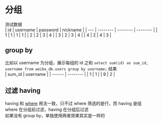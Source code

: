# 分组

测试数据  
| id | username | password | nickname |
| --- | -------- | -------- | -------- |
| 1 | 1 | 1 | 1 |
| 2 | 2 | 3 | 4 |
| 3 | 2 | 3 | 4 |
| 4 | 2 | 4 | 3 |

## group by

比如以 username 为分组，展示每组的 id 之和
`select sum(id) as sum_id, username from weibo_db.users group by username;`
结果  
| sum_id | username |
| ------ | -------- |
| 1 | 1 |
| 9 | 2 |

## 过滤 having

having 和 [where](./05_search.md) 用法一致，只不过 where 筛选的是行，而 having 是组  
where 在分组前过滤，having 在分组后过滤  
如果没有 group by，单独使用两者效果其实是一样的

